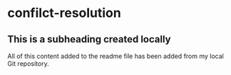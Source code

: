 # confilct-resolution

## This is a subheading created locally

All of this content added to the readme file has been added from my local Git repository.
